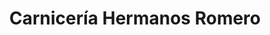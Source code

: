 ---
title: "Carnicería Hermanos Romero"
url: /torrent/carniceria-hermanos-romero-carrer-de-lhorta/
shop: Metzgerei
---